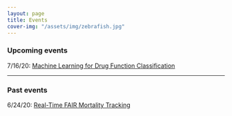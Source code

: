 ```yaml
---
layout: page
title: Events
cover-img: "/assets/img/zebrafish.jpg"
---
```


### Upcoming events

7/16/20: [Machine Learning for Drug Function Classification](machine_learning_for_drug_function_classification)

---

### Past events

6/24/20: [Real-Time FAIR Mortality Tracking](real-time_fair_mortality_tracking)
